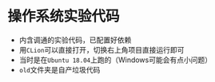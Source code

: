 # 操作系统实验代码

- 内含调通的实验代码，已配置好依赖
- 用`CLion`可以直接打开，切换右上角项目直接运行即可
- 当时是在`Ubuntu 18.04`上跑的（Windows可能会有点小问题）
- `old`文件夹是自产垃圾代码